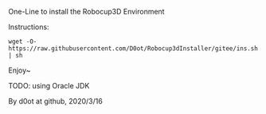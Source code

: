 One-Line to install the Robocup3D Environment

Instructions:

```
wget -O- https://raw.githubusercontent.com/D0ot/Robocup3dInstaller/gitee/ins.sh | sh
```

Enjoy~

TODO: using Oracle JDK

By d0ot at github, 2020/3/16
